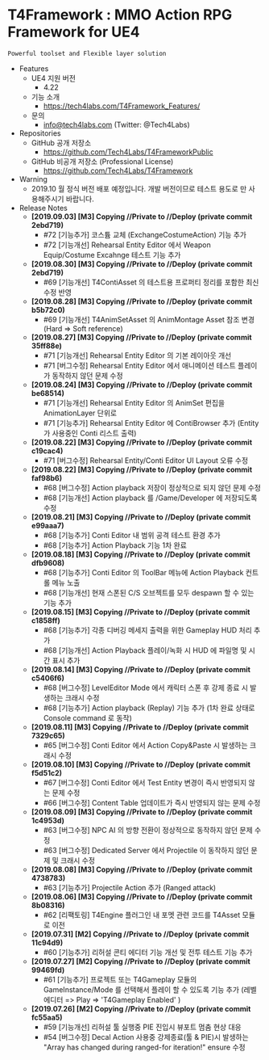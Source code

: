 # T4Framework : MMO Action RPG Framework for UE4
``` 
Powerful toolset and Flexible layer solution
``` 

- Features
  - UE4 지원 버전
    - 4.22
  - 기능 소개
    - <https://tech4labs.com/T4Framework_Features/>
  - 문의
    - <info@tech4labs.com> (Twitter: @Tech4Labs)
- Repositories
  - GitHub 공개 저장소
    - <https://github.com/Tech4Labs/T4FrameworkPublic>
  - GitHub 비공개 저장소 (Professional License)
    - <https://github.com/Tech4Labs/T4Framework>
- Warning
  - 2019.10 월 정식 버전 배포 예정입니다. 개발 버전이므로 테스트 용도로 만 사용해주시기 바랍니다.
- Release Notes
  - **[2019.09.03] [M3] Copying //Private to //Deploy (private commit 2ebd719)**
    - #72 [기능추가] 코스튬 교체 (ExchangeCostumeAction) 기능 추가
	- #72 [기능개선] Rehearsal Entity Editor 에서 Weapon Equip/Costume Excahnge 테스트 기능 추가
  - **[2019.08.30] [M3] Copying //Private to //Deploy (private commit 2ebd719)**
    - #69 [기능개선] T4ContiAsset 의 테스트용 프로퍼티 정리를 포함한 최신 수정 반영
  - **[2019.08.28] [M3] Copying //Private to //Deploy (private commit b5b72c0)**
    - #69 [기능개선] T4AnimSetAsset 의 AnimMontage Asset 참조 변경 (Hard => Soft reference)
  - **[2019.08.27] [M3] Copying //Private to //Deploy (private commit 35ff88e)**
    - #71 [기능개선] Rehearsal Entity Editor 의 기본 레이아웃 개선
	- #71 [버그수정] Rehearsal Entity Editor 에서 애니메이션 테스트 플레이가 동작하지 않던 문제 수정
  - **[2019.08.24] [M3] Copying //Private to //Deploy (private commit be68514)**
    - #71 [기능개선] Rehearsal Entity Editor 의 AnimSet 편집을 AnimationLayer 단위로 
	- #71 [기능추가] Rehearsal Entity Editor 에 ContiBrowser 추가 (Entity 가 사용중인 Conti 리스트 출력)
  - **[2019.08.22] [M3] Copying //Private to //Deploy (private commit c19cac4)**
    - #71 [버그수정] Rehearsal Entity/Conti Editor UI Layout 오류 수정
  - **[2019.08.22] [M3] Copying //Private to //Deploy (private commit faf98b6)**
    - #68 [버그수정] Action playback 저장이 정상적으로 되지 않던 문제 수정
	- #68 [기능개선] Action playback 를 /Game/Developer 에 저장되도록 수정
  - **[2019.08.21] [M3] Copying //Private to //Deploy (private commit e99aaa7)**
    - #68 [기능추가] Conti Editor 내 범위 공격 테스트 환경 추가
    - #68 [기능추가] Action Playback 기능 1차 완료
  - **[2019.08.18] [M3] Copying //Private to //Deploy (private commit dfb9608)**
    - #68 [기능추가] Conti Editor 의 ToolBar 메뉴에 Action Playback 컨트롤 메뉴 노출 
	- #68 [기능개선] 현재 스폰된 C/S 오브젝트를 모두 despawn 할 수 있는 기능 추가
  - **[2019.08.15] [M3] Copying //Private to //Deploy (private commit c1858ff)**
    - #68 [기능추가] 각종 디버깅 메세지 출력을 위한 Gameplay HUD 처리 추가 
	- #68 [기능개선] Action Playback 플레이/녹화 시 HUD 에 파일명 및 시간 표시 추가
  - **[2019.08.14] [M3] Copying //Private to //Deploy (private commit c5406f6)**
    - #68 [버그수정] LevelEditor Mode 에서 캐릭터 스폰 후 강제 종료 시 발생하는 크래시 수정
	- #68 [기능추가] Action playback (Replay) 기능 추가 (1차 완료 상태로 Console command 로 동작)
  - **[2019.08.11] [M3] Copying //Private to //Deploy (private commit 7329c65)**
    - #65 [버그수정] Conti Editor 에서 Action Copy&Paste 시 발생하는 크래시 수정
  - **[2019.08.10] [M3] Copying //Private to //Deploy (private commit f5d51c2)**
    - #67 [버그수정] Conti Editor 에서 Test Entity 변경이 즉시 반영되지 않는 문제 수정
    - #66 [버그수정] Content Table 업데이트가 즉시 반영되지 않는 문제 수정
  - **[2019.08.09] [M3] Copying //Private to //Deploy (private commit 1c4953d)**
    - #63 [버그수정] NPC AI 의 방향 전환이 정상적으로 동작하지 않던 문제 수정
    - #63 [버그수정] Dedicated Server 에서 Projectile 이 동작하지 않던 문제 및 크래시 수정
  - **[2019.08.08] [M3] Copying //Private to //Deploy (private commit 4738783)**
    - #63 [기능추가] Projectile Action 추가 (Ranged attack)
  - **[2019.08.06] [M3] Copying //Private to //Deploy (private commit 8b08316)**
    - #62 [리팩토링] T4Engine 플러그인 내 포멧 관련 코드를 T4Asset 모듈로 이전
  - **[2019.07.31] [M2] Copying //Private to //Deploy (private commit 11c94d9)**
    - #60 [기능추가] 리허설 콘티 에디터 기능 개선 및 전투 테스트 기능 추가
  - **[2019.07.27] [M2] Copying //Private to //Deploy (private commit 99469fd)**
    - #61 [기능추가] 프로젝트 또는 T4Gameplay 모듈의 GameInstance/Mode 를 선택해서 플레이 할 수 있도록 기능 추가 (레벨 에디터 => Play => 'T4Gameplay Enabled' )
  - **[2019.07.26] [M2] Copying //Private to //Deploy (private commit fc55aa5)**
    - #59 [기능개선] 리허설 툴 실행중 PIE 진입시 뷰포트 멈춤 현상 대응
    - #54 [버그수정] Decal Action 사용중 강제종료(툴 & PIE)시 발생하는 "Array has changed during ranged-for iteration!" ensure 수정
